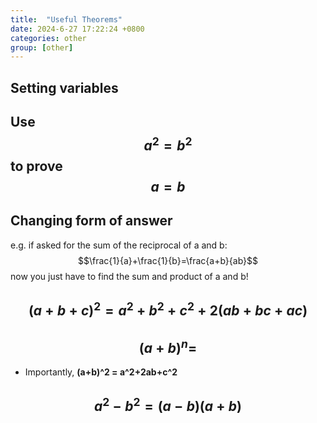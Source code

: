 ```yaml
---
title:  "Useful Theorems"
date: 2024-6-27 17:22:24 +0800
categories: other
group: [other]
---
```


## Setting variables


## Use $$a^{2}=b^{2}$$ to prove $$a=b$$

## Changing form of answer
e.g. if asked for the sum of the reciprocal of a and b:
$$\frac{1}{a}+\frac{1}{b}=\frac{a+b}{ab}$$
now you just have to find the sum and product of a and b!

## $$(a+b+c)^2=a^2+b^2+c^2+2(ab+bc+ac)$$



## $$(a+b)^n = $$
* Importantly, **(a+b)^2 = a^2+2ab+c^2**

## $$a^2-b^2=(a-b)(a+b)$$

